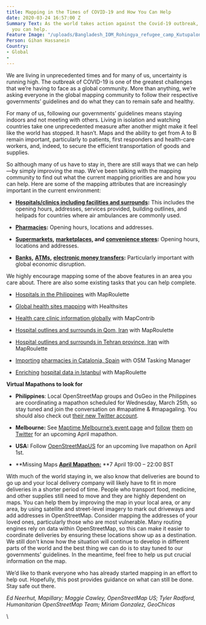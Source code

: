 ```yaml
---
title: Mapping in the Times of COVID-19 and How You Can Help
date: 2020-03-24 16:57:00 Z
Summary Text: As the world takes action against the Covid-19 outbreak, here is how
  you can help.
Feature Image: "/uploads/Bangladesh_IOM_Rohingya_refugee_camp_Kutupalong_Area_20180424.jpg"
Person: Gihan Hassanein
Country:
- Global
- 
---
```


We are living in unprecedented times and for many of us, uncertainty is running high. The outbreak of COVID-19 is one of the greatest challenges that we’re having to face as a global community. More than anything, we’re asking everyone in the global mapping community to follow their respective governments’ guidelines and do what they can to remain safe and healthy.

For many of us, following our governments’ guidelines means staying indoors and not meeting with others. Living in isolation and watching countries take one unprecedented measure after another might make it feel like the world has stopped. It hasn’t. Maps and the ability to get from A to B remain important, particularly to patients, first responders and health-care workers, and, indeed, to secure the efficient transportation of goods and supplies.

So although many of us have to stay in, there are still ways that we can help—by simply improving the map. We’ve been talking with the mapping community to find out what the current mapping priorities are and how you can help. Here are some of the mapping attributes that are increasingly important in the current environment:

* **[Hospitals/clinics including facilities and surrounds](https://wiki.openstreetmap.org/wiki/Key:healthcare):** This includes the opening hours, addresses, services provided, building outlines, and helipads for countries where air ambulances are commonly used.

* **[Pharmacies](https://wiki.openstreetmap.org/wiki/Tag:amenity%3Dpharmacy):** Opening hours, locations and addresses.

* **[Supermarkets](https://wiki.openstreetmap.org/wiki/Tag:shop%3Dsupermarket),** **[marketplaces](https://wiki.openstreetmap.org/wiki/Tag:amenity%3Dmarketplace), and** **[convenience stores](https://wiki.openstreetmap.org/wiki/Tag:shop%3Dconvenience):** Opening hours, locations and addresses.

* **[Banks](https://wiki.openstreetmap.org/wiki/Tag:amenity%3Dbank),** **[ATMs](https://wiki.openstreetmap.org/wiki/Tag:amenity%3Datm),** **[electronic money transfers](https://wiki.openstreetmap.org/wiki/Tag:amenity%3Dmoney_transfer):** Particularly important with global economic disruption.

We highly encourage mapping some of the above features in an area you care about. There are also some existing tasks that you can help complete.

* [Hospitals in the Philippines](https://maproulette.org/browse/challenges/12979) with MapRoulette

* [Global health sites mapping](https://gitlab.com/dickoa/rhealthsites) with Healthsites

* [Health care clinic information globally](https://www.mapcontrib.xyz/t/35127d) with MapContrib

* [Hospital outlines and surrounds in Qom, Iran](https://maproulette.org/browse/challenges/12983) with MapRoulette

* [Hospital outlines and surrounds in Tehran province, Iran](https://maproulette.org/browse/challenges/12981) with MapRoulette

* [Importing](https://tareas.openstreetmap.es/project/157#task/318https://tareas.openstreetmap.es/project/157#task/318) [pharmacies in Catalonia, Spain](https://tareas.openstreetmap.es/project/157#task/318https://tareas.openstreetmap.es/project/157#task/318) with OSM Tasking Manager

* [Enriching](https://maproulette.org/browse/challenges/12988) [hospital data in Istanbul](https://maproulette.org/browse/challenges/12988) with MapRoulette

**Virtual Mapathons to look for**

* **Philippines**: Local OpenStreetMap groups and OsGeo in the Philippines are coordinating a mapathon scheduled for Wednesday, March 25th, so stay tuned and join the conversation on #mapatime & #mapagaling. You should also check out [their new Twitter account](https://twitter.com/mappingministry).

* **Melbourne:** See [Maptime Melbourne’s event page](https://www.meetup.com/en-AU/Maptime-Melbourne/) and [follow](https://twitter.com/maptimemelb) [them](https://twitter.com/maptimemelb) [on Twitter](https://twitter.com/maptimemelb) for an upcoming April mapathon.

* **USA:** Follow [OpenStreetMapUS](https://twitter.com/OpenStreetMapUS/status/1240460820158582784) for an upcoming live mapathon on April 1st.

* **Missing Maps **[April Mapathon:](https://www.eventbrite.co.uk/e/online-missing-maps-april-mapathon-tickets-99003635539)** **7 April 19:00 – 22:00 BST

With much of the world staying in, we also know that deliveries are bound to go up and your local delivery company will likely have to fit in more deliveries in a shorter period of time. People who transport food, medicine, and other supplies still need to move and they are highly dependent on maps. You can help them by improving the map in your local area, or any area, by using satellite and street-level imagery to mark out driveways and add addresses in OpenStreetMap. Consider mapping the addresses of your loved ones, particularly those who are most vulnerable. Many routing engines rely on data within OpenStreetMap, so this can make it easier to coordinate deliveries by ensuring these locations show up as a destination.\
We still don't know how the situation will continue to develop in different parts of the world and the best thing we can do is to stay tuned to our governments' guidelines. In the meantime, feel free to help us put crucial information on the map.

We’d like to thank everyone who has already started mapping in an effort to help out. Hopefully, this post provides guidance on what can still be done. Stay safe out there.

*Ed Neerhut, Mapillary; Maggie Cawley, OpenStreetMap US; Tyler Radford, Humanitarian OpenStreetMap Team; Miriam Gonzalez, GeoChicas*

\\